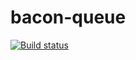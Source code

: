 # bacon-queue

[![Build status](https://ci.appveyor.com/api/projects/status/42wc0qqdet64wawa?svg=true)](https://ci.appveyor.com/project/TheBaconSpace/bacon-queue-14dke)

